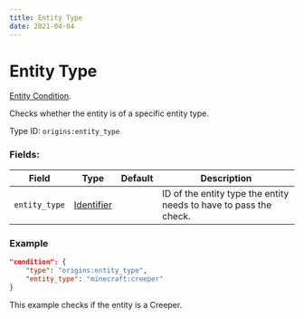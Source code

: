 ```yaml
---
title: Entity Type
date: 2021-04-04
---
```

# Entity Type

[Entity Condition](../entity_conditions.md).

Checks whether the entity is of a specific entity type.

Type ID: `origins:entity_type`

### Fields:

Field  | Type | Default | Description
-------|------|---------|-------------
`entity_type` | [Identifier](../data_types/identifier.md) | |  ID of the entity type the entity needs to have to pass the check.

### Example
```json
"condition": {
    "type": "origins:entity_type",
    "entity_type": "minecraft:creeper"
}
```
This example checks if the entity is a Creeper.
